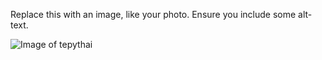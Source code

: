 Replace this with an image, like your photo. Ensure you include some alt-text.

![Image of tepythai](https://avatars1.githubusercontent.com/u/6161814?s=460&v=4)
